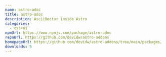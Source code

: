```yaml
---
name: astro-adoc
title: astro-adoc
description: AsciiDoctor inside Astro
categories:
  - css+ui
npmUrl: https://www.npmjs.com/package/astro-adoc
repoUrl: https://github.com/devidw/astro-addons
homepageUrl: https://github.com/devidw/astro-addons/tree/main/packages/astro-adoc#readme
downloads: 5
---
```

